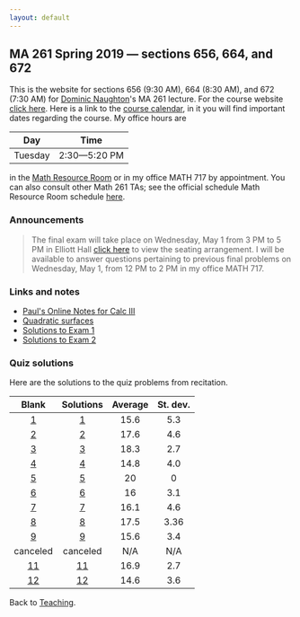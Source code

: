 ```yaml
---
layout: default
---
```


## [](#course) MA 261 Spring 2019 — sections 656, 664, and 672
This is the website for sections 656 (9:30 AM), 664 (8:30 AM), and 672 (7:30 AM) for [Dominic Naughton](http://www.math.purdue.edu/people/bio/naughton)'s MA 261 lecture. For the course website [click here](https://www.math.purdue.edu/MA261). Here is a link to the [course calendar](https://www.math.purdue.edu/academic/files/courses/2019spring/MA26100/MA261-S19-calendar.html), in it you will find important dates regarding the course. My office hours are 

| Day       | Time           |
| :-------: | :------------: |
| Tuesday   | 2:30—5:20 PM   |

in the [Math Resource Room](https://www.math.purdue.edu/academic/courses/helproom) or in my office MATH 717 by appointment. You can also consult other Math 261 TAs; see the official schedule Math Resource Room schedule [here](https://www.math.purdue.edu/academic/officehours).

### [](#announce) Announcements
>The final exam will take place on Wednesday, May 1 from 3 PM to 5 PM in Elliott Hall [click here](https://www.math.purdue.edu/academic/files/courses/2019spring/MA26100/MA26100FINALSPR19COMBINEDLAYOUT.pdf) to view the seating arrangement. I will be available to answer questions pertaining to previous final problems on Wednesday, May 1, from 12 PM to 2 PM in my office MATH 717.

### [](#links) Links and notes
* [Paul's Online Notes for Calc III](http://tutorial.math.lamar.edu/Classes/CalcIII/CalcIII.aspx)
* [Quadratic surfaces](http://mathworld.wolfram.com/QuadraticSurface.html)
* [Solutions to Exam 1](notes/MA261-E1-S19-Sols.pdf)
* [Solutions to Exam 2](notes/MA261-E2-S19-Sols.pdf)

### [](#sols) Quiz solutions
Here are the solutions to the quiz problems from recitation.

| Blank                           | Solutions                            |  Average |  St. dev. |
| :----------------------------:  | :--------------------------------:   | :------: | :-------: |
| [1](quizzes/MA261_Quiz_1.pdf)   | [1](quizzes/MA261_Quiz_1_Sols.pdf)   |     15.6 |       5.3 |
| [2](quizzes/MA261_Quiz_2.pdf)   | [2](quizzes/MA261_Quiz_2_Sols.pdf)   |     17.6 |       4.6 |
| [3](quizzes/MA261_Quiz_3.pdf)   | [3](quizzes/MA261_Quiz_3_Sols.pdf)   |     18.3 |       2.7 |
| [4](quizzes/MA261_Quiz_4.pdf)   | [4](quizzes/MA261_Quiz_4_Sols.pdf)   |     14.8 |       4.0 |
| [5](quizzes/MA261_Quiz_5.pdf)   | [5](quizzes/MA261_Quiz_5_Sols.pdf)   |       20 |         0 |
| [6](quizzes/MA261_Quiz_6.pdf)   | [6](quizzes/MA261_Quiz_6_Sols.pdf)   |       16 |       3.1 |
| [7](quizzes/MA261_Quiz_7.pdf)   | [7](quizzes/MA261_Quiz_7_Sols.pdf)   |     16.1 |       4.6 |
| [8](quizzes/MA261_Quiz_8.pdf)   | [8](quizzes/MA261_Quiz_8_Sols.pdf)   |     17.5 |      3.36 |
| [9](quizzes/MA261_Quiz_9.pdf)   | [9](quizzes/MA261_Quiz_9_Sols.pdf)   |     15.6 |       3.4 |
| canceled                        | canceled                             |      N/A |       N/A |
| [11](quizzes/MA261_Quiz_11.pdf) | [11](quizzes/MA261_Quiz_11_Sols.pdf) |     16.9 |       2.7 |
| [12](quizzes/MA261_Quiz_12.pdf) | [12](quizzes/MA261_Quiz_12_Sols.pdf) |     14.6 | 3.6       |

Back to [Teaching](../#-teaching).

